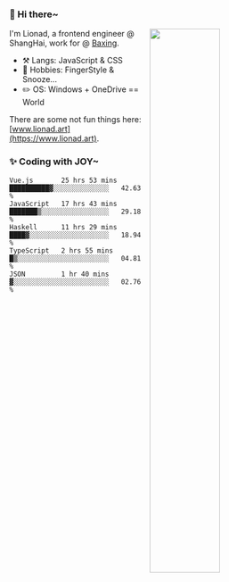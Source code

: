 ### 👋 Hi there~

[<img align="right" width="50%" src="https://github-readme-stats.vercel.app/api?username=Lionad-Morotar&show_icons=true">](https://metrics.lecoq.io/ouuan?template=classic)

I'm Lionad, a frontend engineer @ ShangHai, work for @ [Baxing](https://github.com/baixing).

- ⚒️ Langs: JavaScript & CSS
- 🎨 Hobbies: FingerStyle & Snooze...
- ✏️ OS: Windows + OneDrive == World

There are some not fun things here: [www.lionad.art](https://www.lionad.art).

### ✨ Coding with JOY~

<!--START_SECTION:waka-->
```text
Vue.js       25 hrs 53 mins  ██████████▓░░░░░░░░░░░░░░   42.63 % 
JavaScript   17 hrs 43 mins  ███████▒░░░░░░░░░░░░░░░░░   29.18 % 
Haskell      11 hrs 29 mins  ████▓░░░░░░░░░░░░░░░░░░░░   18.94 % 
TypeScript   2 hrs 55 mins   █▒░░░░░░░░░░░░░░░░░░░░░░░   04.81 % 
JSON         1 hr 40 mins    ▓░░░░░░░░░░░░░░░░░░░░░░░░   02.76 % 
```
<!--END_SECTION:waka-->

